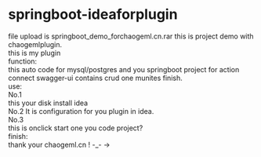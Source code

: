 # springboot-ideaforplugin
file upload is springboot_demo_forchaogeml.cn.rar this is project demo with chaogemlplugin.<br/>
this is my plugin<br>
function:<br>
 this auto code for mysql/postgres and you springboot project for action<br>
 connect swagger-ui contains crud one munites finish.<br>
 use:<br>
 No.1<br>
 this your disk install idea <br>
  No.2
 It is configuration for you plugin in idea.<br>
 No.3<br>
 this is onclick start one you code project?<br>
 finish:<br>
 thank your chaogeml.cn ! -_-        -><br>
